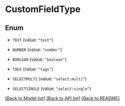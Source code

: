 # CustomFieldType

## Enum


* `TEXT` (value: `"text"`)

* `NUMBER` (value: `"number"`)

* `BOOLEAN` (value: `"boolean"`)

* `TAGS` (value: `"tags"`)

* `SELECTMULTI` (value: `"select:multi"`)

* `SELECTSINGLE` (value: `"select:single"`)


[[Back to Model list]](../README.md#documentation-for-models) [[Back to API list]](../README.md#documentation-for-api-endpoints) [[Back to README]](../README.md)


